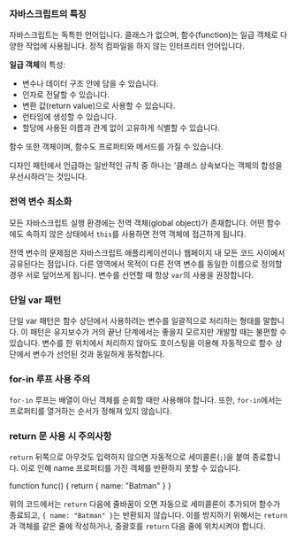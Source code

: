 ### 자바스크립트의 특징

자바스크립트는 독특한 언어입니다. 클래스가 없으며, 함수(function)는 일급 객체로 다양한 작업에 사용됩니다. 정적 컴파일을 하지 않는 인터프리터 언어입니다.

**일급 객체**의 특성:

- 변수나 데이터 구조 안에 담을 수 있습니다.
- 인자로 전달할 수 있습니다.
- 변환 값(return value)으로 사용할 수 있습니다.
- 런타임에 생성할 수 있습니다.
- 할당에 사용된 이름과 관계 없이 고유하게 식별할 수 있습니다.

함수 또한 객체이며, 함수도 프로퍼티와 메서드를 가질 수 있습니다.

디자인 패턴에서 언급하는 일반적인 규칙 중 하나는 '클래스 상속보다는 객체의 합성을 우선시하라'는 것입니다.

### 전역 변수 최소화

모든 자바스크립트 실행 환경에는 전역 객체(global object)가 존재합니다. 어떤 함수에도 속하지 않은 상태에서 `this`를 사용하면 전역 객체에 접근하게 됩니다.

전역 변수의 문제점은 자바스크립트 애플리케이션이나 웹페이지 내 모든 코드 사이에서 공유된다는 점입니다. 다른 영역에서 목적이 다른 전역 변수를 동일한 이름으로 정의할 경우 서로 덮어쓰게 됩니다. 변수를 선언할 때 항상 `var`의 사용을 권장합니다.

### 단일 var 패턴

단일 var 패턴은 함수 상단에서 사용하려는 변수를 일괄적으로 처리하는 형태를 말합니다. 이 패턴은 유지보수가 거의 끝난 단계에서는 좋을지 모르지만 개발할 때는 불편할 수 있습니다. 변수를 한 위치에서 처리하지 않아도 호이스팅을 이용해 자동적으로 함수 상단에서 변수가 선언된 것과 동일하게 동작합니다.

### for-in 루프 사용 주의

`for-in` 루프는 배열이 아닌 객체를 순회할 때만 사용해야 합니다. 또한, `for-in`에서는 프로퍼티를 열거하는 순서가 정해져 있지 않습니다.

### return 문 사용 시 주의사항

`return` 뒤쪽으로 아무것도 입력하지 않으면 자동적으로 세미콜론(`;`)을 붙여 종료합니다. 이로 인해 name 프로퍼티를 가진 객체를 반환하지 못할 수 있습니다. 

function func() {
	return
	{
		name: "Batman"
	}
}

위의 코드에서는 `return` 다음에 줄바꿈이 오면 자동으로 세미콜론이 추가되어 함수가 종료되고, `{ name: "Batman" }`는 반환되지 않습니다. 이를 방지하기 위해서는 `return`과 객체를 같은 줄에 작성하거나, 중괄호를 `return` 다음 줄에 위치시켜야 합니다.